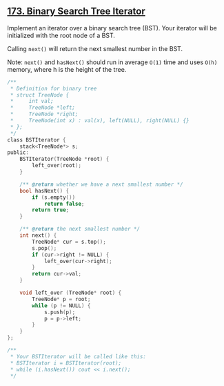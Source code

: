 ## [173. Binary Search Tree Iterator](https://leetcode.com/problems/binary-search-tree-iterator/#/solutions)

Implement an iterator over a binary search tree (BST). Your iterator will be initialized with the root node of a BST.

Calling `next()` will return the next smallest number in the BST.

Note: `next()` and `hasNext()` should run in average `O(1)` time and uses `O(h)` memory, where h is the height of the tree.


```c
/**
 * Definition for binary tree
 * struct TreeNode {
 *     int val;
 *     TreeNode *left;
 *     TreeNode *right;
 *     TreeNode(int x) : val(x), left(NULL), right(NULL) {}
 * };
 */
class BSTIterator {
    stack<TreeNode*> s;
public:
    BSTIterator(TreeNode *root) {
        left_over(root);
    }

    /** @return whether we have a next smallest number */
    bool hasNext() {
        if (s.empty())
            return false;
        return true;
    }

    /** @return the next smallest number */
    int next() {
        TreeNode* cur = s.top();
        s.pop();
        if (cur->right != NULL) {
            left_over(cur->right);
        }
        return cur->val;
    }

    void left_over (TreeNode* root) {
        TreeNode* p = root;
        while (p != NULL) {
            s.push(p);
            p = p->left;
        }
    }
};

/**
 * Your BSTIterator will be called like this:
 * BSTIterator i = BSTIterator(root);
 * while (i.hasNext()) cout << i.next();
 */
```
